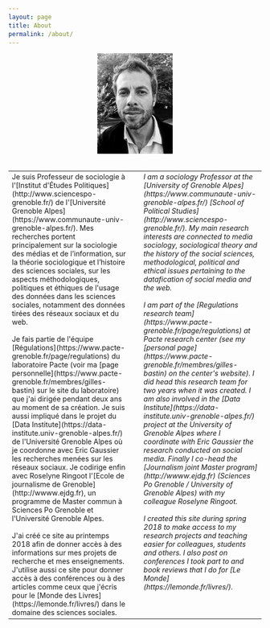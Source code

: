 ```yaml
---
layout: page
title: About
permalink: /about/
---
```


<div align="center"><img src="/img/27092013-IMG_1487-N&B-light.jpeg" width="150px"></div>
<br>
<table>
  <tr>
    <td width="48%" valign="top" markdown="span">
Je suis Professeur de sociologie à l'[Institut d'Études Politiques](http://www.sciencespo-grenoble.fr/) de l'[Université Grenoble Alpes](https://www.communaute-univ-grenoble-alpes.fr/). Mes recherches portent principalement sur la sociologie des médias et de l’information, sur la théorie sociologique et l’histoire des sciences sociales, sur les aspects méthodologiques, politiques et éthiques de l'usage des données dans les sciences sociales, notamment des données tirées des réseaux sociaux et du web.<br><br>
Je fais partie de l'équipe [Régulations](https://www.pacte-grenoble.fr/page/regulations) du laboratoire Pacte (voir ma [page personnelle](https://www.pacte-grenoble.fr/membres/gilles-bastin) sur le site du laboratoire) que j'ai dirigée pendant deux ans au moment de sa création. Je suis aussi impliqué dans le projet du [Data Institute](https://data-institute.univ-grenoble-alpes.fr/) de l'Université Grenoble Alpes où je coordonne avec Eric Gaussier les recherches menées sur les réseaux sociaux. Je codirige enfin avec Roselyne Ringoot l'[Ecole de journalisme de Grenoble](http://wwww.ejdg.fr), un programme de Master commun à Sciences Po Grenoble et l'Université Grenoble Alpes.<br><br>
J'ai créé ce site au printemps 2018 afin de donner accès à des informations sur mes projets de recherche et mes enseignements. J'utilise aussi ce site pour donner accès à des conférences ou à des articles comme ceux que j'écris pour le [Monde des Livres](https://lemonde.fr/livres/) dans le domaine des sciences sociales.
    </td>
    <td width="4%">
    </td>
    <td width="48%" valign="top" markdown="span">
     <i>I am a sociology Professor at the [University of Grenoble Alpes](https://www.communaute-univ-grenoble-alpes.fr/) [School of Political Studies](http://www.sciencespo-grenoble.fr/). My main research interests are connected to media sociology, sociological theory and the history of the social sciences, methodological, political and ethical issues pertaining to the datafication of social media and the web.</i><br><br>
<i>I am part of the [Regulations research team](https://www.pacte-grenoble.fr/page/regulations) at Pacte research center (see my [personal page](https://www.pacte-grenoble.fr/membres/gilles-bastin) on the center's website). I did head this research team for two years when it was created. I am also involved in the [Data Institute](https://data-institute.univ-grenoble-alpes.fr/) project at the University of Grenoble Alpes where I coordinate with Eric Gaussier the research conducted on social media. Finally I co-head the [Journalism joint Master program](http://wwww.ejdg.fr) (Sciences Po Grenoble / University of Grenoble Alpes) with my colleague Roselyne Ringoot.</i><br><br>
<i>I created this site during spring 2018 to make access to my research projects and teaching easier for colleagues, students and others. I also post on conferences I took part to and book reviews that I do for [Le Monde](https://lemonde.fr/livres/).</i>
    </td>
  </tr>
</table>



